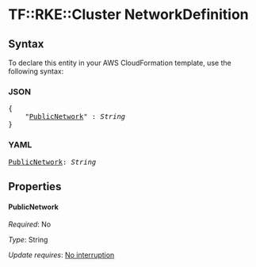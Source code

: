 # TF::RKE::Cluster NetworkDefinition

## Syntax

To declare this entity in your AWS CloudFormation template, use the following syntax:

### JSON

<pre>
{
    "<a href="#publicnetwork" title="PublicNetwork">PublicNetwork</a>" : <i>String</i>
}
</pre>

### YAML

<pre>
<a href="#publicnetwork" title="PublicNetwork">PublicNetwork</a>: <i>String</i>
</pre>

## Properties

#### PublicNetwork

_Required_: No

_Type_: String

_Update requires_: [No interruption](https://docs.aws.amazon.com/AWSCloudFormation/latest/UserGuide/using-cfn-updating-stacks-update-behaviors.html#update-no-interrupt)

